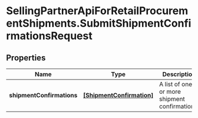 # SellingPartnerApiForRetailProcurementShipments.SubmitShipmentConfirmationsRequest

## Properties

Name | Type | Description | Notes
------------ | ------------- | ------------- | -------------
**shipmentConfirmations** | [**[ShipmentConfirmation]**](ShipmentConfirmation.md) | A list of one or more shipment confirmations. | [optional] 


